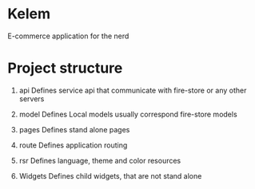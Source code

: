 # Kelem
E-commerce application for the nerd

Project structure
=================

1. api
Defines service api that communicate with fire-store or any other servers

2. model
Defines Local models usually correspond fire-store models

3. pages
Defines stand alone pages

4. route
Defines application routing

5. rsr
Defines language, theme and color resources

6. Widgets
Defines child widgets, that are not stand alone